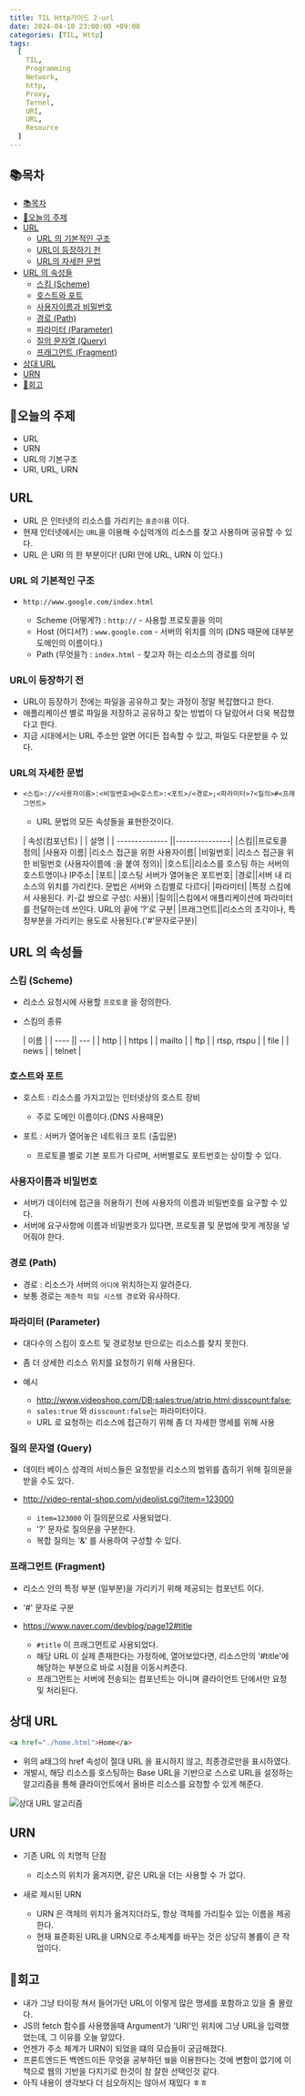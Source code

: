 ```yaml
---
title: TIL Http가이드 2-url
date: 2024-04-10 23:00:00 +09:00
categories: [TIL, Http]
tags:
  [
    TIL,
    Programming
    Network,
    http,
    Proxy,
    Ternel,
    URI,
    URL,
    Resource
  ]
---
```

## 📚목차
- [📚목차](#목차)
- [📖오늘의 주제](#오늘의-주제)
- [URL](#url)
  - [URL 의 기본적인 구조](#url-의-기본적인-구조)
  - [URL이 등장하기 전](#url이-등장하기-전)
  - [URL의 자세한 문법](#url의-자세한-문법)
- [URL 의 속성들](#url-의-속성들)
  - [스킴 (Scheme)](#스킴-scheme)
  - [호스트와 포트](#호스트와-포트)
  - [사용자이름과 비밀번호](#사용자이름과-비밀번호)
  - [경로 (Path)](#경로-path)
  - [파라미터 (Parameter)](#파라미터-parameter)
  - [질의 문자열 (Query)](#질의-문자열-query)
  - [프래그먼트 (Fragment)](#프래그먼트-fragment)
- [상대 URL](#상대-url)
- [URN](#urn)
- [📖회고](#회고)

## 📖오늘의 주제
- URL
- URN
- URL의 기본구조
- URI, URL, URN

## URL
- URL 은 인터넷의 리소스를 가리키는 `표준이름` 이다.
- 현재 인터넷에서는 `URL`을 이용해 수십억개의 리소스를 찾고 사용하며 공유할 수 있다.
- URL 은 URI 의 한 부분이다! (URI 안에 URL, URN 이 있다.)

### URL 의 기본적인 구조

- `http://www.google.com/index.html`

    - Scheme (어떻게?) : `http://` - 사용할 프로토콜을 의미
    - Host (어디서?) : `www.google.com` - 서버의 위치를 의미 (DNS 때문에 대부분 도메인의 이름이다.)
    - Path (무엇을?) : `index.html` - 찾고자 하는 리소스의 경로를 의미

### URL이 등장하기 전

- URL이 등장하기 전에는 파일을 공유하고 찾는 과정이 정말 복잡했다고 한다.
- 애플리케이션 별로 파일을 저장하고 공유하고 찾는 방법이 다 달랐어서 더욱 복잡했다고 한다.
- 지금 시대에서는 URL 주소만 알면 어디든 접속할 수 있고, 파일도 다운받을 수 있다.

### URL의 자세한 문법

- `<스킴>://<사용자이름>:<비밀번호>@<호스트>:<포트>/<경로>;<파라미터>?<질의>#<프래그먼트>`
  - URL 문법의 모든 속성들을 표현한것이다.
  

  | 속성(컴포넌트) |  | 설명 |
  | -------------- ||---------------|
  |스킴||프로토콜 정의|
  |사용자 이름| |리소스 접근을 위한 사용자이름|
  |비밀번호| |리소스 접근을 위한 비밀번호 (사용자이름에 :을 붙여 정의)|
  |호스트||리소스를 호스팅 하는 서버의 호스트명이나 IP주소|
  |포트| |호스팅 서버가 열어놓은 포트번호|
  |경로||서버 내 리소스의 위치를 가리킨다.  문법은 서버와 스킴별로 다르다|
  |파라미터| |특정 스킴에서 사용된다. 키-값 쌍으로 구성(: 사용)|
  |질의||스킴에서 애플리케이션에 파라미터를 전달하는데 쓰인다. URL의 끝에 '?'로 구분|
  |프래그먼트||리소스의 조각이나, 특정부분을 가리키는 용도로 사용된다.('#'문자로구분)|

      

## URL 의 속성들

### 스킴 (Scheme)

- 리소스 요청시에 사용할 `프로토콜` 을 정의한다.
- 스킴의 종류

  | 이름 |
  | ---- || --- |
  | http        |
  | https       |
  | mailto      |
  | ftp         |
  | rtsp, rtspu |
  | file        |
  | news        |
  | telnet      |

### 호스트와 포트

- 호스트 : 리소스를 가지고있는 인터넷상의 호스트 장비

  + 주로 도메인 이름이다.(DNS 사용때문)

- 포트 : 서버가 열어놓은 네트워크 포트 (출입문)

  + 프로토콜 별로 기본 포트가 다르며, 서버별로도 포트번호는 상이할 수 있다.
  
### 사용자이름과 비밀번호

- 서버가 데이터에 접근을 허용하기 전에 사용자의 이름과 비밀번호를 요구할 수 있다.
- 서버에 요구사항에 이름과 비밀번호가 있다면, 프로토콜 및 문법에 맞게 계정을 넣어줘야 한다.

### 경로 (Path)

- 경로 : 리소스가 서버의 `어디에` 위치하는지 알려준다.
- 보통 경로는 `계층적 파일 시스템 경로`와 유사하다.

### 파라미터 (Parameter)

- 대다수의 스킴이 호스트 및 경로정보 만으로는 리소스를 찾지 못한다.
- 좀 더 상세한 리소스 위치를 요청하기 위해 사용된다.
- 예시

  + http://www.videoshop.com/DB;sales:true/atrip.html;disscount:false;
  + `sales:true` 와 `disscount:false`는 파라미터이다.
  + URL 로 요청하는 리소스에 접근하기 위해 좀 더 자세한 명세를 위해 사용


### 질의 문자열 (Query)

  - 데이터 베이스 성격의 서비스들은 요청받을 리소스의 범위를 좁히기 위해 질의문을 받을 수도 있다.

  - http://video-rental-shop.com/videolist.cgi?item=123000

    + `item=123000` 이 질의문으로 사용되었다.
    + '?' 문자로 질의문을 구분한다.
    + 복합 질의는 '&' 를 사용하여 구성할 수 있다.


### 프래그먼트 (Fragment)

- 리소스 안의 특정 부분 (일부분)을 가리키기 위해 제공되는 컴포넌트 이다.
- '#' 문자로 구분
- https://www.naver.com/devblog/page12#title

  + `#title` 이 프래그먼트로 사용되었다.
  + 해당 URL 이 실제 존재한다는 가정하에, 열어보았다면, 리소스안의 '#title'에 해당하는 부분으로 바로 시점을 이동시켜준다.
  + 프래그먼트는 서버에 전송되는 컴포넌트는 아니며 클라이언트 단에서만 요청 및 처리된다.



## 상대 URL

```html
<a href="./home.html">Home</a>
```

- 위의 a태그의 href 속성이 절대 URL 을 표시하지 않고, 최종경로만을 표시하였다.
- 개발시, 해당 리소스를 호스팅하는 Base URL을 기반으로 스스로 URL을 설정하는 알고리즘을 통해 클라이언트에서 올바른 리소스를 요청할 수 있게 해준다.

![상대 URL 알고리즘](../assets/img/post/2024-04-10/2024-04-10-relativeURLalgorithm.png "상대 URL 정의 알고리즘  /출처 : 도서 - 오레일리, HTTP 완벽 가이드 ")


## URN

- 기존 URL 의 치명적 단점

  + 리소스의 위치가 옮겨지면, 같은 URL을 더는 사용할 수 가 없다.


- 새로 제시된 URN

  + URN 은 객체의 위치가 옮겨지더라도, 항상 객체를 가리킬수 있는 이름을 제공한다.
  + 현재 표준화된 URL을 URN으로 주소체계를 바꾸는 것은 상당히 볼륨이 큰 작업이다.


## 📖회고
- 내가 그냥 타이핑 쳐서 들어가던 URL이 이렇게 많은 명세를 포함하고 있을 줄 몰랐다.
- JS의 fetch 함수를 사용했을때 Argument가 'URI'인 위치에 그냥 URL을 입력했었는데, 그 이유를 오늘 알았다.
- 언젠가 주소 체계가 URN이 되었을 떄의 모습들이 궁금해졌다.
- 프론트엔드든 백엔드이든 무엇을 공부하던 `웹`을 이용한다는 것에 변함이 없기에 이 책으로 웹의 기반을 다지기로 한것이 참 잘한 선택인것 같다.
- 아직 내용이 생각보다 더 심오하지는 않아서 재밌다 ㅎㅎ